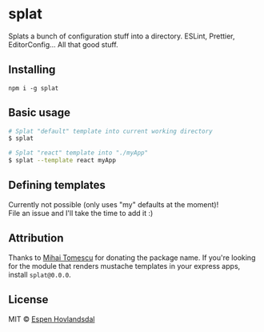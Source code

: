 # splat

Splats a bunch of configuration stuff into a directory. ESLint, Prettier, EditorConfig... All that good stuff.

## Installing

```
npm i -g splat
```

## Basic usage

```bash
# Splat "default" template into current working directory
$ splat

# Splat "react" template into "./myApp"
$ splat --template react myApp
```

## Defining templates

Currently not possible (only uses "my" defaults at the moment)!  
File an issue and I'll take the time to add it :)

## Attribution

Thanks to [Mihai Tomescu](https://github.com/matomesc) for donating the package name. If you're looking for the module that renders mustache templates in your express apps, install `splat@0.0.0`.

## License

MIT © [Espen Hovlandsdal](https://espen.codes/)
